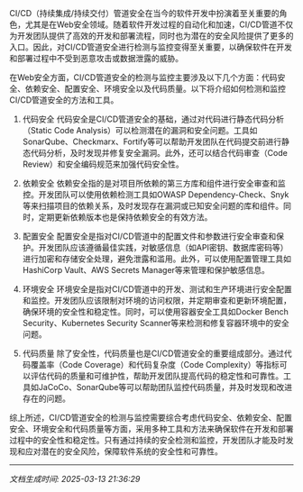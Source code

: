 CI/CD（持续集成/持续交付）管道安全在当今的软件开发中扮演着至关重要的角色，尤其是在Web安全领域。随着软件开发过程的自动化和加速，CI/CD管道不仅为开发团队提供了高效的开发和部署流程，同时也为潜在的安全风险提供了更多的入口。因此，对CI/CD管道安全进行检测与监控变得至关重要，以确保软件在开发和部署过程中不受到恶意攻击或数据泄露的威胁。

在Web安全方面，CI/CD管道安全的检测与监控主要涉及以下几个方面：代码安全、依赖安全、配置安全、环境安全以及代码质量。以下将介绍如何检测和监控CI/CD管道安全的方法和工具。

1. 代码安全
代码安全是CI/CD管道安全的基础，通过对代码进行静态代码分析（Static Code Analysis）可以检测潜在的漏洞和安全问题。工具如SonarQube、Checkmarx、Fortify等可以帮助开发团队在代码提交前进行静态代码分析，及时发现并修复安全漏洞。此外，还可以结合代码审查（Code Review）和安全编码规范来加强代码安全性。

2. 依赖安全
依赖安全指的是对项目所依赖的第三方库和组件进行安全审查和监控。开发团队可以使用依赖检测工具如OWASP Dependency-Check、Snyk等来扫描项目的依赖关系，及时发现存在漏洞或已知安全问题的库和组件。同时，定期更新依赖版本也是保持依赖安全的有效方法。

3. 配置安全
配置安全是指对CI/CD管道中的配置文件和参数进行安全审查和保护。开发团队应该遵循最佳实践，对敏感信息（如API密钥、数据库密码等）进行加密和存储安全处理，避免泄露和滥用。此外，可以使用配置管理工具如HashiCorp Vault、AWS Secrets Manager等来管理和保护敏感信息。

4. 环境安全
环境安全是指对CI/CD管道中的开发、测试和生产环境进行安全配置和监控。开发团队应该限制对环境的访问权限，并定期审查和更新环境配置，确保环境的安全性和稳定性。同时，可以使用容器安全工具如Docker Bench Security、Kubernetes Security Scanner等来检测和修复容器环境中的安全问题。

5. 代码质量
除了安全性，代码质量也是CI/CD管道安全的重要组成部分。通过代码覆盖率（Code Coverage）和代码复杂度（Code Complexity）等指标可以评估代码的质量和可维护性，帮助开发团队提高代码的稳定性和可靠性。工具如JaCoCo、SonarQube等可以帮助团队监控代码质量，并及时发现和改进存在的问题。

综上所述，CI/CD管道安全的检测与监控需要综合考虑代码安全、依赖安全、配置安全、环境安全和代码质量等方面，采用多种工具和方法来确保软件在开发和部署过程中的安全性和稳定性。只有通过持续的安全检测和监控，开发团队才能及时发现和应对潜在的安全风险，保障软件系统的安全性和可靠性。

---

*文档生成时间: 2025-03-13 21:36:29*











